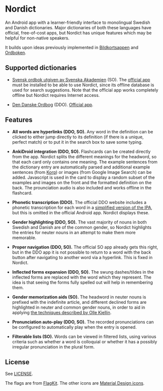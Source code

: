 # Nordict

An Android app with a learner-friendly interface to monolingual Swedish and
Danish dictionaries.  Major dictionaries of both these languages have official,
free-of-cost apps, but Nordict has unique features which may be helpful for
non-native speakers.

It builds upon ideas previously implemented in
[Bildkortsappen](https://github.com/vitkyrka/bildkortsappen) and
[Ordboken](https://github.com/vitkyrka/ordboken).

## Supported dictionaries

- [Svensk ordbok utgiven av Svenska Akademien](https://svenska.se/so/) (SO).  The
  [official app](https://play.google.com/store/apps/details?id=se.svenskaakademien.so16)
  must be installed to be able to use Nordict, since its offline database is used for
  search suggestions.  Note that the official app works completely offline but
  Nordict requires Internet access.

- [Den Danske Ordbog](https://ordnet.dk/ddo) (DDO).  [Official
  app](https://play.google.com/store/apps/details?id=dk.dsl.ordnet.ddo).

## Features

* **All words are hyperlinks (DDO, SO).** Any word in the definition can be
  clicked to either jump directly to its definition (if there is a unique,
  perfect match) or to put it in the search box to save some typing.

* **AnkiDroid integration (DDO, SO).** Flashcards can be created directly from
  the app.  Nordict splits the different meanings for the headword, so that
  each card only contains one meaning.  The example sentences from the
  dictionary entry are automatically parsed and additional example sentences
  (from [Korp](https://spraakbanken.gu.se/korp/)) or images (from Google Image
  Search) can be added.  Javascript is used in the card to display a random
  subset of the examples and images on the front and the formatted definition
  on the back.  The prounciation audio is also included and works offline in
  the flashcard.

* **Phonetic transcription (DDO).** The official DDO website includes a
  phonetic transcription for each word in a [simplified version of the
  IPA](https://ordnet.dk/ddo/artiklernes-opbygning/udtale), but this is omitted
  in the official Android app.  Nordict displays these.

* **Gender highlighting (DDO, SO).**  The vast majority of nouns in both
  Swedish and Danish are of the common gender, so Nordict highlights the
  entries for neuter nouns in an attempt to make them more memorable.

* **Proper navigation (DDO, SO).**  The official SO app already gets this
  right, but in the DDO app it is not possible to return to a word with the
  back button after navigating to another word via a hyperlink.  This is fixed
  in Nordict.

* **Inflected forms expansion (DDO, SO).**  The swung dashes/tildes in the
  inflected forms are replaced with the word which they represent.  The idea is
  that seeing the forms fully spelled out will help in remembering them.

* **Gender memorization aids (SO).**  The headword in neuter nouns is prefixed
  with the indefinite article, and different declined forms are highlighted in
  neuter and common gender nouns, in order to aid in applying [the techniques
  described by Olle Kjellin](https://bit.ly/EN-ETT-in-Swedish).

* **Pronunciation auto-play (DDO, SO).**  The recorded pronunciations can be
  configured to automatically play when the entry is opened.

* **Filterable lists (SO).**  Words can be viewed in filtered lists, using
  various criteria such as whether a word is colloquial or whether it has a
  possibly irregular pronunciation in the plural form.

## License

See [LICENSE](LICENSE).

The flags are from [FlagKit](https://github.com/madebybowtie/FlagKit).  The
other icons are [Material Design
icons](https://github.com/google/material-design-icons).
